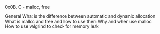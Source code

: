0x0B. C - malloc, free

General
    What is the difference between automatic and dynamic allocation
    What is malloc and free and how to use them
    Why and when use malloc
    How to use valgrind to check for memory leak
